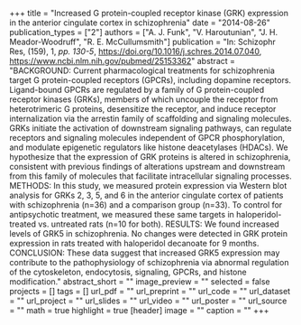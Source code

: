 +++
title = "Increased G protein-coupled receptor kinase (GRK) expression in the anterior cingulate cortex in schizophrenia"
date = "2014-08-26"
publication_types = ["2"]
authors = ["A. J. Funk", "V. Haroutunian", "J. H. Meador-Woodruff", "R. E. McCullumsmith"]
publication = "In: Schizophr Res, (159), 1, _pp. 130-5_, https://doi.org/10.1016/j.schres.2014.07.040, https://www.ncbi.nlm.nih.gov/pubmed/25153362"
abstract = "BACKGROUND: Current pharmacological treatments for schizophrenia target G protein-coupled receptors (GPCRs), including dopamine receptors. Ligand-bound GPCRs are regulated by a family of G protein-coupled receptor kinases (GRKs), members of which uncouple the receptor from heterotrimeric G proteins, desensitize the receptor, and induce receptor internalization via the arrestin family of scaffolding and signaling molecules. GRKs initiate the activation of downstream signaling pathways, can regulate receptors and signaling molecules independent of GPCR phosphorylation, and modulate epigenetic regulators like histone deacetylases (HDACs). We hypothesize that the expression of GRK proteins is altered in schizophrenia, consistent with previous findings of alterations upstream and downstream from this family of molecules that facilitate intracellular signaling processes. METHODS: In this study, we measured protein expression via Western blot analysis for GRKs 2, 3, 5, and 6 in the anterior cingulate cortex of patients with schizophrenia (n=36) and a comparison group (n=33). To control for antipsychotic treatment, we measured these same targets in haloperidol-treated vs. untreated rats (n=10 for both). RESULTS: We found increased levels of GRK5 in schizophrenia. No changes were detected in GRK protein expression in rats treated with haloperidol decanoate for 9 months. CONCLUSION: These data suggest that increased GRK5 expression may contribute to the pathophysiology of schizophrenia via abnormal regulation of the cytoskeleton, endocytosis, signaling, GPCRs, and histone modification."
abstract_short = ""
image_preview = ""
selected = false
projects = []
tags = []
url_pdf = ""
url_preprint = ""
url_code = ""
url_dataset = ""
url_project = ""
url_slides = ""
url_video = ""
url_poster = ""
url_source = ""
math = true
highlight = true
[header]
image = ""
caption = ""
+++
